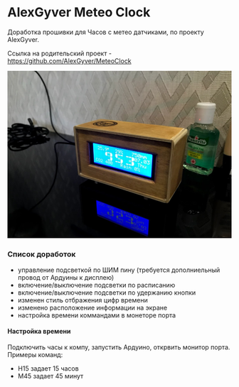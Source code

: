 # AlexGyver Meteo Clock

Доработка прошивки для Часов с метео датчиками, по проекту AlexGyver.

Ссылка на родительский проект - https://github.com/AlexGyver/MeteoClock

![PROJECT_PHOTO](https://github.com/alex-anp/alexgyver_meteo_clock/blob/master/meteoClock.jpg)

### Список доработок
- управление подсветкой по ШИМ пину (требуется дополниельный провод от Ардуины к дисплею)
- включение/выключение подсветки по расписанию
- включение/выключение подсветки по удержанию кнопки
- изменен стиль отбражения цифр времени
- изменено расположение информации на экране
- настройка времени коммандами в монеторе порта

#### Настройка времени
Подключить часы к компу, запустить Ардуино, открвить монитор порта.
Примеры команд:
 - H15 задает 15 часов
 - M45 задает 45 минут
